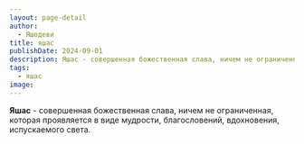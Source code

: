 ```yaml
---
layout: page-detail
author:
  - Яшодеви
title: яшас
publishDate: 2024-09-01
description: Яшас - совершенная божественная слава, ничем не ограниченная, которая проявляется в виде мудрости, благословений, вдохновения, испускаемого света.
tags:
  - яшас
image:
---
```

**Яшас** - совершенная божественная слава, ничем не ограниченная, которая проявляется в виде мудрости, благословений, вдохновения, испускаемого света.

